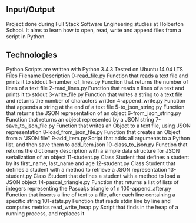 <h2>Input/Output</h2>
Project done during Full Stack Software Engineering studies at Holberton School. It aims to learn how to open, read, write and append files from a script in Python.

<h2>Technologies</h2>
Python Scripts are written with Python 3.4.3
Tested on Ubuntu 14.04 LTS
Files
Filename	Description
0-read_file.py	Function that reads a text file and prints it to stdout
1-number_of_lines.py	Function that returns the number of lines of a text file
2-read_lines.py	Function that reads n lines of a text and prints it to stdout
3-write_file.py	Function that writes a string to a text file and returns the number of characters written
4-append_write.py	Function that appends a string at the end of a text file
5-to_json_string.py	Function that returns the JSON representation of an object
6-from_json_string.py	Function that returns an object represented by a JSON string
7-save_to_json_file.py	Function that writes an Object to a text file, using JSON representation
8-load_from_json_file.py	Function that creates an Object from a "JSON file"
9-add_item.py	Script that adds all arguments to a Python list, and then save them to add_item.json
10-class_to_json.py	Function that returns the dictionary description with a simple data structure for JSON serialization of an object
11-student.py	Class Student that defines a student by its first_name, last_name and age
12-student.py	Class Student that defines a student with a method to retrieve a JSON representation
13-student.py	Class Student that defines a student with a method to load a JSON object
14-pascal_triangle.py	Function that returns a list of lists of integers representing the Pascal¡s triangle of n
100-append_after.py	Function that inserts a line of text to a file, after each line containing a specific string
101-stats.py	Function that reads stdin line by line and computes metrics
read_write_heap.py	Script that finds in the heap of a running process, and replaces it
